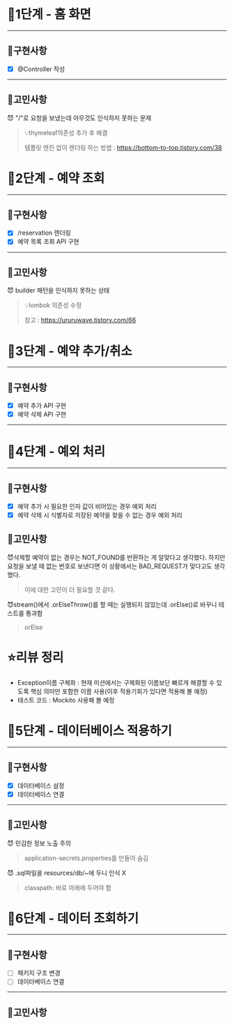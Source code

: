 # 🚀1단계 - 홈 화면

---

## 🔧구현사항

- [x] @Controller 작성

---

## 🧐고민사항

😈 "/"로 요청을 보냈는데 아무것도 인식하지 못하는 문제
> 💡thymeleaf의존성 추가 후 해결
>
> 템플릿 엔진 없이 렌더링 하는 방법 : https://bottom-to-top.tistory.com/38

# 🚀2단계 - 예약 조회

---

## 🔧구현사항

- [x] /reservation 렌더링
- [x] 예약 목록 조회 API 구현

---

## 🧐고민사항

😈 builder 패턴을 인식하지 못하는 상태
> 💡lombok 의존성 수정
>
> 참고 : https://ururuwave.tistory.com/66

# 🚀3단계 - 예약 추가/취소

---

## 🔧구현사항

- [x] 예약 추가 API 구현
- [x] 예약 삭제 API 구현

---

# 🚀4단계 - 예외 처리

---

## 🔧구현사항

- [x] 예약 추가 시 필요한 인자 값이 비어있는 경우 예외 처리
- [x] 예약 삭제 시 식별자로 저장된 예약을 찾을 수 없는 경우 예외 처리

## 🧐고민사항

😈삭제할 예약이 없는 경우는 NOT_FOUND를 반환하는 게 알맞다고 생각했다. 하지만 요청을 보낼 때 없는 번호로 보낸다면 이 상황에서는 BAD_REQUEST가 맞다고도 생각했다.
> 이에 대한 고민이 더 필요할 것 같다.

😈stream()에서 .orElseThrow()를 할 때는 실행되지 않았는데 .orElse()로 바꾸니 테스트를 통과함
> orElse

# ⭐️리뷰 정리

- Exception이름 구체화 : 현재 미션에서는 구체화된 이름보단 빠르게 해결할 수 있도록 핵심 의미만 포함한 이름 사용(이후 적용기회가 있다면 적용해 볼 예정)
- 테스트 코드 : Mockito 사용해 볼 예정

# 🚀5단계 - 데이터베이스 적용하기

---

## 🔧구현사항

- [X] 데이터베이스 설정
- [X] 데이터베이스 연결

---

## 🧐고민사항

😈 민감한 정보 노출 주의
> application-secrets.properties를 만들어 숨김

😈 .sql파일을 resources/db/~에 두니 인식 X
> classpath: 바로 아래에 두어야 함

# 🚀6단계 - 데이터 조회하기

---

## 🔧구현사항

- [ ] 패키지 구조 변경
- [ ] 데이터베이스 연결

---

## 🧐고민사항


